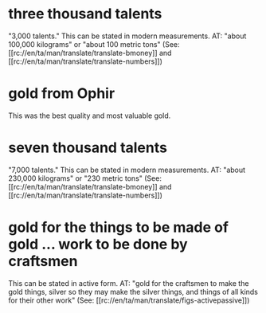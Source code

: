 # three thousand talents

"3,000 talents." This can be stated in modern measurements. AT: "about 100,000 kilograms" or "about 100 metric tons" (See: [[rc://en/ta/man/translate/translate-bmoney]] and [[rc://en/ta/man/translate/translate-numbers]])

# gold from Ophir

This was the best quality and most valuable gold.

# seven thousand talents

"7,000 talents." This can be stated in modern measurements. AT: "about 230,000 kilograms" or "230 metric tons" (See: [[rc://en/ta/man/translate/translate-bmoney]] and [[rc://en/ta/man/translate/translate-numbers]])

# gold for the things to be made of gold ... work to be done by craftsmen

This can be stated in active form. AT: "gold for the craftsmen to make the gold things, silver so they may make the silver things, and things of all kinds for their other work" (See: [[rc://en/ta/man/translate/figs-activepassive]])

